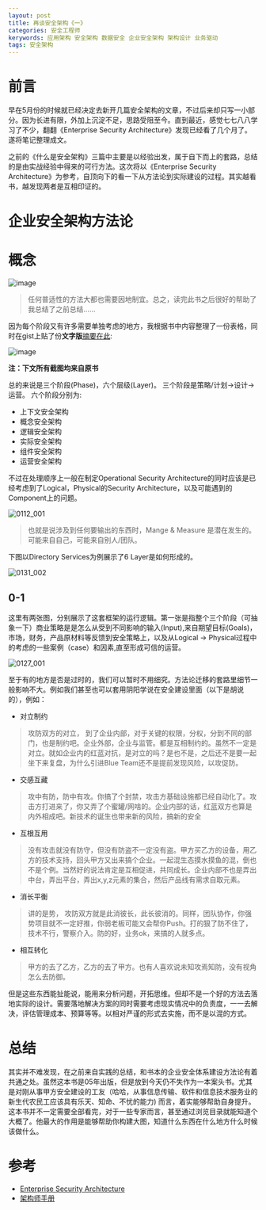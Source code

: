 ```yaml
---
layout: post
title: 再谈安全架构《一》
categories: 安全工程师
kerywords: 应用架构 安全架构 数据安全 企业安全架构 架构设计 业务驱动
tags: 安全架构
---
```


# 前言
早在5月份的时候就已经决定去新开几篇安全架构的文章，不过后来却只写一小部分。因为长进有限，外加上沉淀不足，思路受阻至今。直到最近，感觉七七八八学习了不少，翻翻《Enterprise Security Architecture》发现已经看了几个月了。遂将笔记整理成文。

之前的《什么是安全架构》三篇中主要是以经验出发，属于自下而上的套路，总结的是由实战经验中得来的可行方法。这次将以《Enterprise Security Architecture》为参考，自顶向下的看一下从方法论到实际建设的过程。其实越看书，越发现两者是互相印证的。

# 企业安全架构方法论

# 概念
![image](https://user-images.githubusercontent.com/12653147/130034048-e75b342d-f4f2-4651-8df3-aa19790e3ea0.png)
> 任何普适性的方法大都也需要因地制宜。总之，读完此书之后很好的帮助了我总结了之前总结......

因为每个阶段又有许多需要单独考虑的地方，我根据书中内容整理了一份表格，同时在gist上贴了份**文字版**[摘要在此](https://gist.github.com/mylamour/64ef30331cda95f08570f11ce135e171):

![image](https://user-images.githubusercontent.com/12653147/130034780-a64ea58f-ecaf-4d96-9f45-9dc208855969.png)

**注：下文所有截图均来自原书** 

总的来说是三个阶段(Phase)，六个层级(Layer)。 
三个阶段是策略/计划->设计->运营。 六个阶段分别为:
* 上下文安全架构
* 概念安全架构
* 逻辑安全架构
* 实际安全架构
* 组件安全架构
* 运营安全架构

不过在处理顺序上一般在制定Operational Security Architecture的同时应该是已经考虑到了Logical，Physical的Security Architecture，以及可能遇到的Component上的问题。

![0112_001](https://user-images.githubusercontent.com/12653147/130037905-a48e043f-5b05-4140-acd5-a685224aa823.jpg)

> 也就是说涉及到任何要输出的东西时，Mange & Measure 是潜在发生的。可能来自自己，可能来自别人/团队。

下图以Directory Services为例展示了6 Layer是如何形成的。

![0131_002](https://user-images.githubusercontent.com/12653147/130038184-78723488-2eec-4347-b784-dd993b238623.jpg)

## 0-1

这里有两张图，分别展示了这套框架的运行逻辑。第一张是指整个三个阶段（可抽象一下）商业策略是是怎么从受到不同影响的输入(Input),来自期望目标(Goals)，市场，财务，产品原材料等反馈到安全策略上，以及从Logical -> Physical过程中的考虑的一些案例（case）和因素,直至形成可信的运营。

![0127_001](https://user-images.githubusercontent.com/12653147/130038090-fcb8797b-379d-41b7-989e-c4fb6f8b5d3a.jpg)

至于有的地方是否是过时的，我们可以暂时不用细究。方法论迁移的套路里细节一般影响不大。例如我们甚至也可以套用阴阳学说在安全建设里面（以下是胡说的），例如：

* 对立制约
> 攻防双方的对立， 到了企业内部，对于关键的权限，分权，分到不同的部门，也是制约吧。企业外部，企业与监管。都是互相制约的。虽然不一定是对立。就如企业内的红蓝对抗，是对立的吗？是也不是，之后还不是要一起坐下来复盘，为什么引进Blue Team还不是提前发现风险，以攻促防。

* 交感互藏
> 攻中有防，防中有攻。你搞了个封禁，攻击方基础设施都已经自动化了。攻击方打进来了，你又弄了个蜜罐/网啥的。企业内部的话，红蓝双方也算是内外相成吧。新技术的诞生也带来新的风险，搞新的安全

* 互根互用
> 没有攻击就没有防守，但没有防盗不一定没有盗。甲方买乙方的设备，用乙方的技术支持，回头甲方又出来搞个企业。一起混生态摸水摸鱼的混，倒也不是个例。当然好的说法肯定是互相促进，共同成长。企业内部不也是弄出中台，弄出平台，弄出x,y,z元素的集合，然后产品线有需求自取元素。

* 消长平衡
> 讲的是势， 攻防双方就是此消彼长，此长彼消的。同样，团队协作，你强势项目就不一定好推，你弱老板可能又会帮你Push。打的狠了防不住了，技术不行，警察介入。防的好，业务ok，来搞的人就多点。
* 相互转化
> 甲方的去了乙方，乙方的去了甲方。也有人喜欢说未知攻焉知防，没有视角怎么去防御。

但是这些东西能扯能说，能用来分析问题，开拓思维。但却不是一个好的方法去落地实际的设计。需要落地解决方案的同时需要考虑现实情况中的负责度，一一去解决，评估管理成本、预算等等。以相对严谨的形式去实施，而不是以混的方式。


# 总结
其实并不难发现，在之前来自实践的总结，和书本的企业安全体系建设方法论有着共通之处。虽然这本书是05年出版，但是放到今天仍不失作为一本案头书。尤其是对刚从事甲方安全建设的工友（哈哈，从事信息传输、软件和信息技术服务业的新生代农民工应该具有乐天、知命、不忧的能力) 而言，着实能够帮助自身提升。这本书并不一定需要全部看完，对于一些专家而言，甚至通过浏览目录就能知道个大概了。他最大的作用是能够帮助你构建大图，知道什么东西在什么地方什么时候该做什么。


# 参考
* [Enterprise Security Architecture](https://www.amazon.com/Enterprise-Security-Architecture-Business-Driven-Approach-ebook/dp/B00UVAQ75G)
* [架构师手册](https://tonydeng.github.io/architect-manual/ch1/1.1.html)



<!-- ![0117_001](https://user-images.githubusercontent.com/12653147/130038046-89a065ea-248f-4ad4-96e0-3efd91ded825.jpg) -->
<!-- ![0294_001](https://user-images.githubusercontent.com/12653147/130038412-39a8b77a-f1be-4659-a053-cbbd9ae31b19.jpg) 策略管理里的好图 -->
